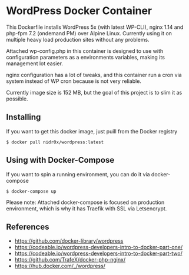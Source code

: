 # WordPress Docker Container

This Dockerfile installs WordPress 5x (with latest WP-CLI), nginx 1.14 and php-fpm 7.2 (ondemand PM) over Alpine Linux. Currently using it on multiple heavy load production sites without any problems.

Attached wp-config.php in this container is designed to use with configuration parameters as a environments variables, making its management lot easier.

nginx configuration has a lot of tweaks, and this container run a cron via system instead of WP cron because is not very reliable.

Currently image size is 152 MB, but the goal of this project is to slim it as possible.

## Installing

If you want to get this docker image, just puill from the Docker registry

    $ docker pull nidr0x/wordpress:latest 

## Using with Docker-Compose

If you want to spin a running environment, you can do it vía docker-compose

    $ docker-compose up

Please note: Attached docker-compose is focused on production environment, which is why it has Traefik with SSL via Letsencrypt.

## References 

* https://github.com/docker-library/wordpress
* https://codeable.io/wordpress-developers-intro-to-docker-part-one/
* https://codeable.io/wordpress-developers-intro-to-docker-part-two/
* https://github.com/TrafeX/docker-php-nginx/
* https://hub.docker.com/_/wordpress/